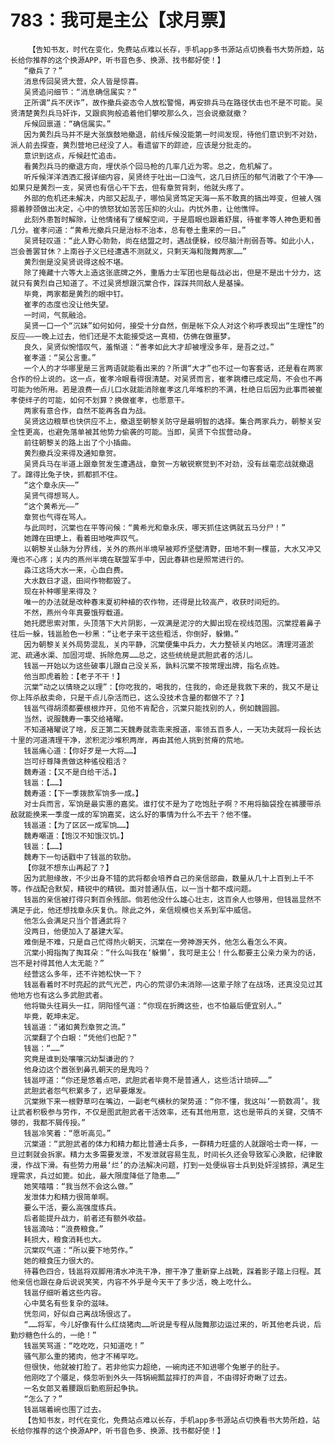 # 783：我可是主公【求月票】
        【告知书友，时代在变化，免费站点难以长存，手机app多书源站点切换看书大势所趋，站长给你推荐的这个换源APP，听书音色多、换源、找书都好使！】
       “撤兵了？”
       消息传回吴贤大营，众人皆是惊喜。
       吴贤追问细节：“消息确信属实？”
       正所谓“兵不厌诈”，故作撤兵姿态令人放松警惕，再安排兵马在路径伏击也不是不可能。吴贤清楚黄烈兵马奸诈，又跟疯狗般追着他们攀咬那么久，岂会说撤就撤？
       斥候回禀道：“确信属实。”
       因为黄烈兵马并不是大张旗鼓地撤退，前线斥候没能第一时间发现，待他们意识到不对劲，派人前去探查，黄烈营地已经没了人。看遗留下的踪迹，应该是分批走的。
       意识到这点，斥候赶忙追击。
       看黄烈兵马的撤退方向，埋伏杀个回马枪的几率几近为零。总之，危机解了。
       听斥候洋洋洒洒汇报详细内容，吴贤终于吐出一口浊气，这几日挤压的郁气消散了个干净——如果只是黄烈一支，吴贤也有信心干下去，但有章贺背刺，他就头疼了。
       外部的危机还未解决，内部又起乱子，哪怕吴贤笃定天海一系不敢真的搞出哗变，但被人强摁着脖颈做出决定，心中的愤怒犹如苦苦压抑的火山。内忧外患，让他憔悴。
       此刻外患暂时解除，让他情绪有了缓解空间，于是眉眼也跟着舒展，待崔孝等人神色更和善几分。崔孝问道：“黄希光撤兵只是治标不治本，总有卷土重来的一日。”
       吴贤轻叹道：“此人野心勃勃，尚在结盟之时，遇战便躲，绞尽脑汁削弱吾等。如此小人，岂会善罢甘休？上南谷子义已经遭遇不测就义，只剩天海和陇舞两家……”
       黄烈倒是没吴贤说得这般不堪。
       除了掩藏十六等大上造这张底牌之外，重盾力士军团也是每战必出，但是不是出十分力，这就只有黄烈自己知道了。不过吴贤想跟沉棠合作，踩踩共同敌人是基操。
       毕竟，两家都是黄烈的眼中钉。
       崔孝的态度也没让他失望。
       一时间，气氛融洽。
       吴贤一口一个“沉妹”如何如何，接受十分自然，倒是帐下众人对这个称呼表现出“生理性”的反应——一晚上过去，他们还是不太能接受这一真相，仿佛在做噩梦。
       良久，吴贤似惋惜叹气，羞惭道：“善孝如此大才却被埋没多年，是吾之过。”
       崔孝道：“吴公言重。”
       一个人的才华哪里是三言两语就能看出来的？所谓“大才”也不过一句客套话，还是看在两家合作的份上说的。这一点，崔孝冷眼看得很清楚。对吴贤而言，崔孝跳槽已成定局，不会也不再可能为他所用。若是浪费一点儿口水就能消除崔孝这几年堆积的不满，杜绝日后因为此事而被崔孝使绊子的可能，如何不划算？换做崔孝，也愿意干。
       两家有意合作，自然不能再各自为战。
       吴贤这边粮草也快供应不上，撤退至朝黎关防守是最明智的选择。集合两家兵力，朝黎关安全性更高，也避免落单被其他势力偷袭的可能。当即，吴贤下令拔营动身。
       前往朝黎关的路上出了个小插曲。
       黄烈撤兵没来得及通知章贺。
       吴贤兵马在半道上跟章贺发生遭遇战，章贺一方敏锐察觉到不对劲，没有丝毫恋战就撤退了。蹿得比兔子快，抓都抓不住。
       “这个章永庆——”
       吴贤气得想骂人。
       “这个黄希光——”
       章贺也气得在骂人。
       与此同时，沉棠也在平等问候：“黄希光和章永庆，哪天抓住这俩就五马分尸！”
       她蹲在田埂上，看着田地唉声叹气。
       以朝黎关山脉为分界线，关外的燕州半境早被郑乔坚壁清野，田地不剩一棵苗，大水又冲又淹也不心疼；关内的燕州半境在联盟军手中，因此春耕也是照常进行的。
       淼江这场大水一来，心血白费。
       大水数日才退，田间作物都毁了。
       现在补种哪里来得及？
       唯一的办法就是改种春末夏初种植的农作物，还得是比较高产，收获时间短的。
       不然，燕州今年真要饿殍载道。
       她托腮思索对策，头顶落下大片阴影，一双满是泥泞的大脚出现在视线范围。沉棠捏着鼻子往后一躲，钱邕脸色一秒黑：“让老子来干这些粗活，你倒好，躲懒。”
       因为朝黎关关外局势混乱，关内平静，沉棠便集中兵力，大力整顿关内地区。清理河道淤泥、疏通水渠、加固河堤、拆除危房……总之，这些统统是武胆武者的活儿。
       钱邕一开始以为这些破事儿跟自己没关系，孰料沉棠不按常理出牌，指名点姓。
       他当即虎着脸：【老子不干！】
       沉棠“动之以情晓之以理”：【你吃我的，喝我的，住我的，命还是我救下来的，我又不是让你上阵杀敌卖命，只是干点儿杂活而已，这么没技术含量的都做不了？】
       钱邕气得胡须都要根根炸开，见他不肯配合，沉棠只能找别的人，例如魏圆圆。
       当然，说服魏寿一事交给褚曜。
       不知道褚曜说了啥，反正第二天魏寿就乖乖来报道，率领五百多人，一天功夫就将一段长达十里的河道清理干净，淤积泥沙堆积两岸，再由其他人挑到贫瘠的荒地。
       钱邕痛心道：【你好歹是一大将……】
       岂可纡尊降贵做这种徭役粗活？
       魏寿道：【又不是白给干活。】
       钱邕：【……】
       魏寿道：【下一季拨款军饷多一成。】
       对士兵而言，军饷是最实惠的嘉奖。谁打仗不是为了吃饱肚子啊？不用将脑袋拴在裤腰带杀敌就能换来一季度一成的军饷嘉奖，这么好的事情为什么不去干？他不懂。
       钱邕道：【为了区区一成军饷……】
       魏寿嘲道：【饱汉不知饿汉饥。】
       钱邕：【……】
       魏寿下一句话戳中了钱邕的软肋。
       【你就不想东山再起了？】
       因为武胆缘故，不少出身不错的武将都会培养自己的亲信部曲，数量从几十上百到上千不等。作战配合默契，精锐中的精锐。面对普通队伍，以一当十都不成问题。
       钱邕的亲信被打得只剩百余残部。倘若他没什么雄心壮志，这百余人也够用，但钱邕显然不满足于此，他还想找章永庆复仇。除此之外，亲信规模也关系到军中威信。
       他怎么会满足只当个普通武将？
       没两日，他便加入了基建大军。
       难倒是不难，只是自己忙得热火朝天，沉棠在一旁神游天外，他怎么看怎么不爽。
       沉棠小拇指掏了掏耳朵：“什么叫我在‘躲懒’，我可是主公！什么都要主公亲力亲为的话，岂不是衬得其他人太无能？”
       经营这么多年，还不许她松快一下？
       钱邕看着时不时亮起的武气光芒，内心的荒谬仍未消除——这辈子除了在战场，还真没见过其他地方也有这么多武胆武者。
       他将锄头往肩头一扛，阴阳怪气道：“你现在折腾这些，也不怕最后便宜别人。”
       毕竟，乾坤未定。
       钱邕道：“诸如黄烈章贺之流。”
       沉棠翻了个白眼：“凭他们也配？”
       钱邕：“……”
       究竟是谁到处嚷嚷沉幼梨谦逊的？
       他身边这个嚣张到鼻孔朝天的是鬼吗？
       钱邕哼道：“你还是悠着点吧，武胆武者毕竟不是普通人，这些活计琐碎……”
       武胆武者怨气积累多了，迟早要爆发。
       沉棠揪下来一根野草叼在嘴边，一副老气横秋的架势道：“你不懂，我这叫‘一箭数凋’。我让武者积极参与劳作，不仅是图武胆武者干活效率，还有其他用意，这也是带兵的关键，交情不够的，我都不屑传授。”
       钱邕冷笑着：“愿听高见。”
       沉棠道：“武胆武者的体力和精力都比普通士兵多，一群精力旺盛的人就跟哈士奇一样，一旦过剩就会拆家。精力太多需要发泄，不发泄就容易生乱，时间长久还会导致军心涣散，纪律散漫，作战下滑。有些势力用最‘烂’的办法解决问题，打到一处便纵容士兵到处奸淫掳掠，满足生理需求，兵过如篦。如此，最大限度降低了隐患……”
       她笑嘻嘻：“我当然不会这么做。”
       发泄体力和精力很简单啊。
       要么干活，要么高强度练兵。
       后者能提升战力，前者还有额外收益。
       钱邕滴咕：“浪费粮食。”
       耗损大，粮食消耗也大。
       沉棠叹气道：“所以要下地劳作。”
       她的粮食压力很大的。
       待暮色四合，钱邕将双脚用清水冲洗干净，擦干净了重新穿上战靴，踩着影子踏上归程。其他亲信也跟在身后说说笑笑，内容不外乎是今天干了多少活，晚上吃什么。
       钱邕仔细听着这些内容。
       心中莫名有些复杂的滋味。
       恍忽间，好似自己离战场很远了。
       “……将军，今儿好像有什么红烧猪肉……听说是专程从陇舞那边运过来的，听其他老兵说，后勤炒糖色什么的，一绝！”
       钱邕笑骂道：“吃吃吃，只知道吃！”
       骚气那么重的猪肉，他才不稀罕吃。
       但很快，他就被打脸了。若非他实力超绝，一碗肉还不知进哪个兔崽子的肚子。
       他刚吃了个餍足，倏忽听到外头一阵锅碗瓢盆摔打的声音，不由得好奇瞅了过去。
       一名女郎叉着腰跟后勤庖厨起争执。
       “怎么了？”
       钱邕端着碗也围了过去。
       【告知书友，时代在变化，免费站点难以长存，手机app多书源站点切换看书大势所趋，站长给你推荐的这个换源APP，听书音色多、换源、找书都好使！】